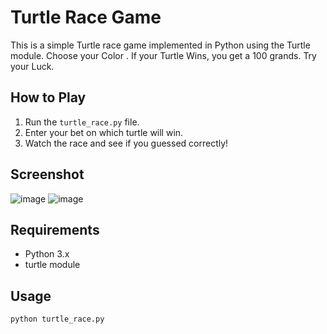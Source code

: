 # Turtle Race Game

This is a simple Turtle race game implemented in Python using the Turtle module. Choose your Color . If your Turtle Wins, you get a 100 grands. Try your Luck. 

## How to Play

1. Run the `turtle_race.py` file.
2. Enter your bet on which turtle will win.
3. Watch the race and see if you guessed correctly!

## Screenshot

![image](https://github.com/MRH-Romit/Turtle-Race/assets/125377720/7a0a285c-f92a-427c-b93c-75ced4e7cadf)
![image](https://github.com/MRH-Romit/Turtle-Race/assets/125377720/18e2a67f-0fac-412c-a481-f1f9db79e9c6)



## Requirements

- Python 3.x
- turtle module

## Usage

```bash
python turtle_race.py
